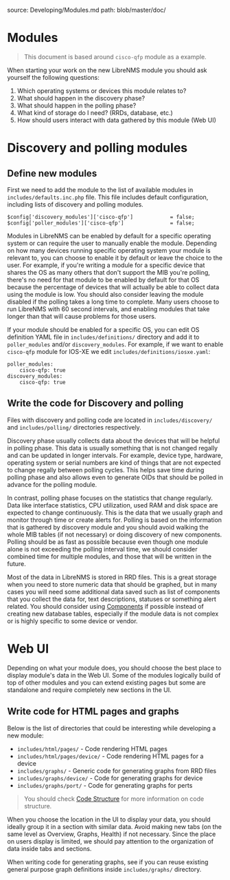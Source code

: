 source: Developing/Modules.md
path: blob/master/doc/

# Modules

> This document is based around `cisco-qfp` module as a example. 

When starting your work on the new LibreNMS module you should ask yourself the following questions:

1. Which operating systems or devices this module relates to?
1. What should happen in the discovery phase?
1. What should happen in the polling phase?
1. What kind of storage do I need? (RRDs, database, etc.)
1. How should users interact with data gathered by this module (Web UI)


# Discovery and polling modules

## Define new modules

First we need to add the module to the list of available modules in `includes/defaults.inc.php` file. This file includes default configuration, including lists of discovery and polling modules.

```
$config['discovery_modules']['cisco-qfp']            = false;
$config['poller_modules']['cisco-qfp']               = false;
```

Modules in LibreNMS can be enabled by default for a specific operating system or can require the user to manually enable the module. Depending on how many devices running specific operating system your module is relevant to, you can choose to enable it by default or leave the choice to the user. For example, if you're writing a module for a specific device that shares the OS as many others that don't support the MIB you're polling, there's no need for that module to be enabled by default for that OS because the percentage of devices that will actually be able to collect data using the module is low. You should also consider leaving the module disabled if the polling takes a long time to complete. Many users choose to run LibreNMS with 60 second intervals, and enabling modules that take longer than that will cause problems for those users.

If your module should be enabled for a specific OS, you can edit OS definition YAML file in `includes/definitions/` directory and add it to `poller_modules` and/or `discovery_modules`. For example, if we want to enable `cisco-qfp` module for IOS-XE we edit `includes/definitions/iosxe.yaml`:

```
poller_modules:
    cisco-qfp: true
discovery_modules:
    cisco-qfp: true
```

## Write the code for Discovery and polling

Files with discovery and polling code are located in `includes/discovery/` and  `includes/polling/` directories respectively.


Discovery phase usually collects data about the devices that will be helpful in polling phase. This data is usually something that is not changed regally and can be updated in longer intervals. For example, device type, hardware, operating system or serial numbers are kind of things that are not expected to change regally between polling cycles. This helps save time during polling phase and also allows even to generate OIDs that should be polled in advance for the polling module.

In contrast, polling phase focuses on the statistics that change regularly. Data like interface statistics, CPU utilization, used RAM and disk space are expected to change continuously. This is the data that we usually graph and monitor through time or create alerts for. Polling is based on the information that is gathered by discovery module and you should avoid walking the whole MIB tables (if not necessary) or doing discovery of new components. Polling should be as fast as possible because even though one module alone is not exceeding the polling interval time, we should consider combined time for multiple modules, and those that will be written in the future.

Most of the data in LibreNMS is stored in RRD files. This is a great storage when you need to store numeric data that should be graphed, but in many cases you will need some additional data saved such as list of components that you collect the data for, text descriptions, statuses or something alert related. You should consider using [Components](/Extensions/Component/) if possible instead of creating new database tables, especially if the module data is not complex or is highly specific to some device or vendor.


# Web UI

Depending on what your module does, you should choose the best place to display module's data in the Web UI. Some of the modules logically build of top of other modules and you can extend existing pages but some are standalone and require completely new sections in the UI.

## Write code for HTML pages and graphs

Below is the list of directories that could be interesting while developing a new module:

 - `includes/html/pages/` - Code rendering HTML pages
 - `includes/html/pages/device/` - Code rendering HTML pages for a device
 - `includes/graphs/` - Generic code for generating graphs from RRD files
 - `includes/graphs/device/` - Code for generating graphs for device
 - `includes/graphs/port/` - Code for generating graphs for perts

> You should check [Code Structure](Code-Structure.md) for more information on code structure.

When you choose the location in the UI to display your data, you should ideally group it in a section with similar data. Avoid making new tabs (on the same level as Overview, Graphs, Health) if not necessary. Since the place on users display is limited, we should pay attention to the organization of data inside tabs and sections.

When writing code for generating graphs, see if you can reuse existing general purpose graph definitions inside `includes/graphs/` directory.

